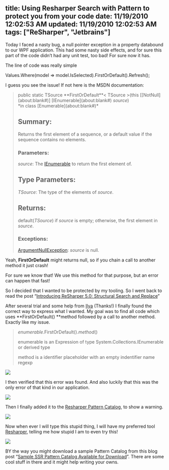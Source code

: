 title: Using Resharper Search with Pattern to protect you from your code
date: 11/19/2010 12:02:53 AM
updated: 11/19/2010 12:02:53 AM
tags: ["ReSharper", "Jetbrains"]
---
Today I faced a nasty bug, a null pointer exception in a property databound to our WPF application. This had some nasty side effects, and for sure this part of the code didn’t had any unit test, too bad! For sure now it has.

The line of code was really simple

Values.Where(model => model.IsSelected).FirstOrDefault().Refresh();

I guess you see the issue! If not here is the MSDN documentation:

> <dl><dt>public static TSource **FirstOrDefault**< TSource >(this [[NotNull](about:blank#)] [IEnumerable](about:blank#)<TSource> <var>source</var>) </dt><dd></dd><dt>*in class [Enumerable](about:blank#)*</dt></dl>
> 
> ## Summary:
> 
> Returns the first element of a sequence, or a default value if the sequence contains no elements.
> 
> ### Parameters:
> 
> <var>source</var>:
> The [IEnumerable<out T>](about:blank#) to return the first element of.
> 
> ## Type Parameters:
> 
> <var>TSource</var>:
> The type of the elements of <var>source</var>.
> 
> ## Returns:
> 
> default(<var>TSource</var>) if <var>source</var> is empty; otherwise, the first element in <var>source</var>.
> 
> ### Exceptions:
> 
> [ArgumentNullException](about:blank#):
> <var>source</var> is null.

Yeah, **FirstOrDefault** might returns null, so if you chain a call to another method it just crash!

For sure we know that! We use this method for that purpose, but an error can happen that fast!

So I decided that I wanted to be protected by my tooling. So I went back to read the post “[Introducing ReSharper 5.0: Structural Search and Replace](http://blogs.jetbrains.com/dotnet/2010/04/introducing-resharper-50-structural-search-and-replace/)”

After several trial and some help from [Ilya](http://resharper.blogspot.com/) (Thanks!) I finally found the correct way to express what I wanted. My goal was to find all code which uses **FirstOrDefault() **method followed by a call to another method. Exactly like my issue.

> $enumerable$.FirstOrDefault().$method$()
> 
> enumerable is an Expression of type System.Collections.IEnumerable or derived type
> 
> method is a identifier placeholder with an empty indentifier name regexp

![](http://farm2.static.flickr.com/1284/5186669137_d9f4f98471_o.png)

I then verified that this error was found. And also luckily that this was the only error of that kind in our application.

![](http://farm5.static.flickr.com/4151/5187275884_fd57929394_o.png)

Then I finally added it to the [Resharper Pattern Catalog](http://www.jetbrains.com/resharper/webhelp/Reference__Windows__Pattern_Catalogue.html), to show a warning.

![](http://farm2.static.flickr.com/1036/5187278260_3509a8c317_o.png)

Now when ever I will type this stupid thing, I will have my preferred tool [Resharper](http://www.jetbrains.com/resharper/), telling me how stupid I am to even try this!

![](http://farm5.static.flickr.com/4113/5187281640_fc10ec4169_o.png)

BY the way you might download a sample Pattern Catalog from this blog post “[Sample SSR Pattern Catalog Available for Download](http://blogs.jetbrains.com/dotnet/2010/06/sample-ssr-pattern-catalog-available-for-download/)”. There are some cool stuff in there and it might help writing your owns.
